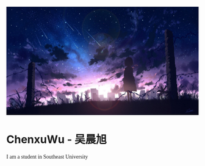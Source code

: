 ![](./_Pictures/title_image.jpg)
# ChenxuWu - 吴晨旭

<font face="Times New Roman"> I am a student in Southeast University </font>

